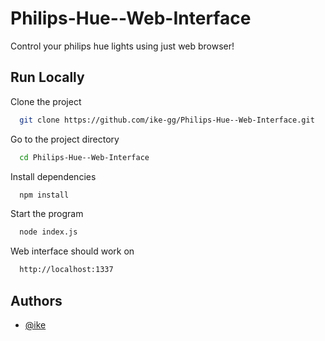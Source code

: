 # Philips-Hue--Web-Interface
Control your philips hue lights using just web browser!


## Run Locally

Clone the project

```bash
  git clone https://github.com/ike-gg/Philips-Hue--Web-Interface.git
```

Go to the project directory

```bash
  cd Philips-Hue--Web-Interface
```

Install dependencies

```bash
  npm install
```

Start the program

```bash
  node index.js
```

Web interface should work on 

```bash
  http://localhost:1337
```


## Authors

- [@ike](https://github.com/ike-gg)

